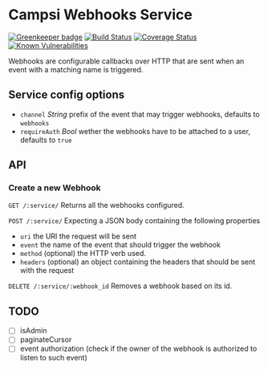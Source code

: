 # Campsi Webhooks Service

[![Greenkeeper badge](https://badges.greenkeeper.io/campsi/campsi-service-webhooks.svg)](https://greenkeeper.io/)
[![Build Status][build-image]][build-url]
[![Coverage Status][coverage-image]][coverage-url]
[![Known Vulnerabilities][vulnerabilities-image]][vulnerabilities-url]

Webhooks are configurable callbacks over HTTP that are sent when an event 
with a matching name is triggered.

## Service config options
- `channel` *String* prefix of the event that may trigger webhooks, defaults to `webhooks`
- `requireAuth` *Bool* wether the webhooks have to be attached to a user, defaults to `true`

## API
### Create a new Webhook
`GET /:service/`
Returns all the webhooks configured.

`POST /:service/`
Expecting a JSON body containing the following properties
- `uri` the URI the request will be sent
- `event` the name of the event that should trigger the webhook
- `method` (optional) the HTTP verb used.
- `headers` (optional) an object containing the headers that should be sent with the request

`DELETE /:service/:webhook_id`
Removes a webhook based on its id.

## TODO
 - [ ] isAdmin
 - [ ] paginateCursor
 - [ ] event authorization (check if the owner of the webhook is authorized to listen to such event)
 
[build-image]: https://travis-ci.org/campsi/campsi-service-webhooks.svg?branch=master
[build-url]: https://travis-ci.org/campsi/campsi-service-webhooks

[coverage-image]: https://coveralls.io/repos/github/campsi/campsi-service-webhooks/badge.svg?branch=master
[coverage-url]: https://coveralls.io/github/campsi/campsi-service-webhooks?branch=master

[vulnerabilities-image]: https://snyk.io/test/github/campsi/campsi-service-webhooks/badge.svg
[vulnerabilities-url]: https://snyk.io/test/github/campsi/campsi-service-webhooks
